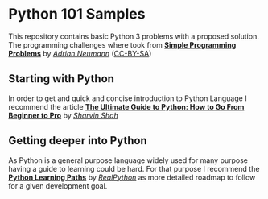 # Python 101 Samples
This repository contains basic Python 3 problems with a proposed solution. The programming challenges where took from [**Simple Programming Problems**](https://adriann.github.io/programming_problems.html) by [*Adrian Neumann*](https://github.com/adrianN) ([CC-BY-SA](https://creativecommons.org/licenses/by-sa/2.0/))

## Starting with Python
In order to get and quick and concise introduction to Python Language I recommend the article [**The Ultimate Guide to Python: How to Go From Beginner to Pro**](https://www.freecodecamp.org/news/the-ultimate-guide-to-python-from-beginner-to-intermediate-to-pro/) by [*Sharvin Shah*](https://github.com/Sharvin26)

## Getting deeper into Python
As Python is a general purpose language widely used for many purpose having a guide to learning could be hard. For that purpose I recommend the [**Python Learning Paths**](https://realpython.com/learning-paths/) by [*RealPython*](https://realpython.com/team/) as more detailed roadmap to follow for a given development goal.